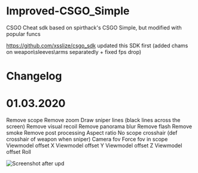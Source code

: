 # Improved-CSGO_Simple
CSGO Cheat sdk based on spirthack's CSGO Simple, but modified with popular funcs 

https://github.com/xsslize/csgo_sdk updated this SDK first (added chams on weapon\sleeves\arms separatedly + fixed fps drop)

# Changelog

# 01.03.2020

  Remove scope
  Remove zoom
  Draw sniper lines (black lines across the screen)
  Remove visual recoil
  Remove panorama blur
  Remove flash
  Remove smoke
  Remove post processing
  Aspect ratio
  No scope crosshair (def crosshair of weapon when sniper)
  Camera fov
  Force fov in scope
  Viewmodel offset X
  Viewmodel offset Y
  Viewmodel offset Z
  Viewmodel offset Roll


![Screenshot after upd](https://imgur.com/a/BEUmtq6.png)

